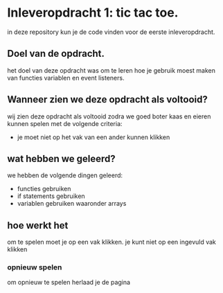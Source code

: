 # Inleveropdracht 1: tic tac toe.
in deze repository kun je de code vinden voor de eerste inleveropdracht.

## Doel van de opdracht.
het doel van deze opdracht was om te leren hoe je gebruik moest maken van functies variablen en event listeners.

## Wanneer zien we deze opdracht als voltooid?
wij zien deze opdracht als voltooid zodra we goed boter kaas en eieren kunnen spelen met de volgende criteria:
* je moet niet op het vak van een ander kunnen klikken

## wat hebben we geleerd?
we hebben de volgende dingen geleerd: 
* functies gebruiken
* if statements gebruiken
* variablen gebruiken waaronder arrays

## hoe werkt het
om te spelen moet je op een vak klikken. je kunt niet op een ingevuld vak klikken
### opnieuw spelen
om opnieuw te spelen herlaad je de pagina
